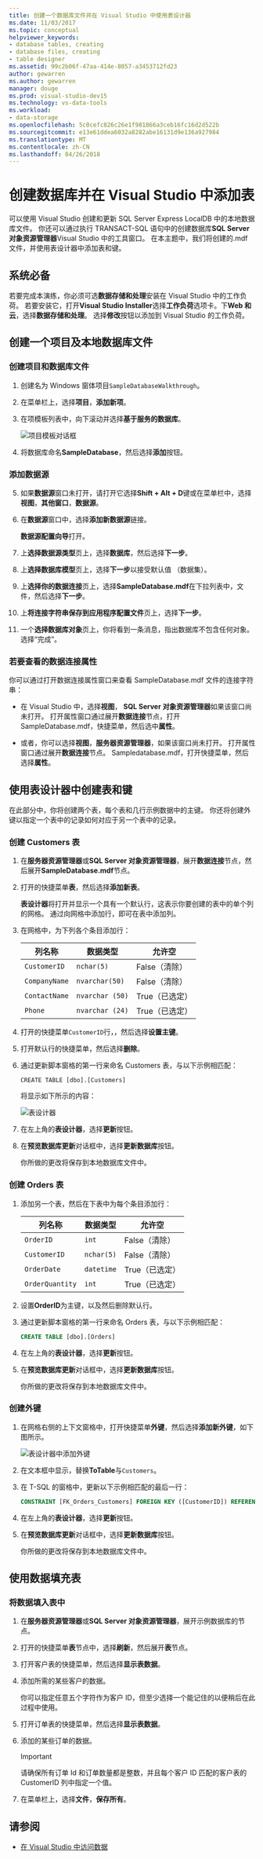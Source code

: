 ```yaml
---
title: 创建一个数据库文件并在 Visual Studio 中使用表设计器
ms.date: 11/03/2017
ms.topic: conceptual
helpviewer_keywords:
- database tables, creating
- database files, creating
- table designer
ms.assetid: 99c2b06f-47aa-414e-8057-a3453712fd23
author: gewarren
ms.author: gewarren
manager: douge
ms.prod: visual-studio-dev15
ms.technology: vs-data-tools
ms.workload:
- data-storage
ms.openlocfilehash: 5c0cefc826c26e1f981866a3ceb16fc16d2d522b
ms.sourcegitcommit: e13e61ddea6032a8282abe16131d9e136a927984
ms.translationtype: MT
ms.contentlocale: zh-CN
ms.lasthandoff: 04/26/2018
---
```

# <a name="create-a-database-and-add-tables-in-visual-studio"></a>创建数据库并在 Visual Studio 中添加表
可以使用 Visual Studio 创建和更新 SQL Server Express LocalDB 中的本地数据库文件。 你还可以通过执行 TRANSACT-SQL 语句中的创建数据库**SQL Server 对象资源管理器**Visual Studio 中的工具窗口。 在本主题中，我们将创建的.mdf 文件，并使用表设计器中添加表和键。

## <a name="prerequisites"></a>系统必备
若要完成本演练，你必须可选**数据存储和处理**安装在 Visual Studio 中的工作负荷。 若要安装它，打开**Visual Studio Installer**选择**工作负荷**选项卡。下**Web 和云**，选择**数据存储和处理**。 选择**修改**按钮以添加到 Visual Studio 的工作负荷。

## <a name="create-a-project-and-a-local-database-file"></a>创建一个项目及本地数据库文件

### <a name="to-create-a-project-and-a-database-file"></a>创建项目和数据库文件
1.  创建名为 Windows 窗体项目`SampleDatabaseWalkthrough`。

2.  在菜单栏上，选择**项目**，**添加新项**。

3.  在项模板列表中，向下滚动并选择**基于服务的数据库**。

     ![项目模板对话框](../data-tools/media/raddata-vsitemtemplates.png "raddata VSItemTemplates")

4.  将数据库命名**SampleDatabase**，然后选择**添加**按钮。

### <a name="to-add-a-data-source"></a>添加数据源
5.  如果**数据源**窗口未打开，请打开它选择**Shift + Alt + D**键或在菜单栏中，选择**视图**，**其他窗口**，**数据源**。

6.  在**数据源**窗口中，选择**添加新数据源**链接。

    **数据源配置向导**打开。

7. 上**选择数据源类型**页上，选择**数据库**，然后选择**下一步**。

8. 上**选择数据库模型**页上，选择**下一步**以接受默认值 （数据集）。

9. 上**选择你的数据连接**页上，选择**SampleDatabase.mdf**在下拉列表中，文件，然后选择**下一步**。

10. 上**将连接字符串保存到应用程序配置文件**页上，选择**下一步**。

11. 一个**选择数据库对象**页上，你将看到一条消息，指出数据库不包含任何对象。 选择“完成”。

### <a name="to-view-properties-of-the-data-connection"></a>若要查看的数据连接属性
你可以通过打开数据连接属性窗口来查看 SampleDatabase.mdf 文件的连接字符串：

-   在 Visual Studio 中，选择**视图**， **SQL Server 对象资源管理器**如果该窗口尚未打开。 打开属性窗口通过展开**数据连接**节点，打开 SampleDatabase.mdf，快捷菜单，然后选中**属性**。

-   或者，你可以选择**视图**，**服务器资源管理器**，如果该窗口尚未打开。 打开属性窗口通过展开**数据连接**节点。 Sampledatabase.mdf，打开快捷菜单，然后选择**属性**。

## <a name="create-tables-and-keys-by-using-table-designer"></a>使用表设计器中创建表和键
在此部分中，你将创建两个表，每个表和几行示例数据中的主键。 你还将创建外键以指定一个表中的记录如何对应于另一个表中的记录。

### <a name="to-create-the-customers-table"></a>创建 Customers 表
1.  在**服务器资源管理器**或**SQL Server 对象资源管理器**，展开**数据连接**节点，然后展开**SampleDatabase.mdf**节点。

2.  打开的快捷菜单**表**，然后选择**添加新表**。

     **表设计器**将打开并显示一个具有一个默认行，这表示你要创建的表中的单个列的网格。 通过向网格中添加行，即可在表中添加列。

3.  在网格中，为下列各个条目添加行：

    |列名称|数据类型|允许空|
    |-----------------|---------------|-----------------|
    |`CustomerID`|`nchar(5)`|False（清除）|
    |`CompanyName`|`nvarchar(50)`|False（清除）|
    |`ContactName`|`nvarchar (50)`|True（已选定）|
    |`Phone`|`nvarchar (24)`|True（已选定）|

4.  打开的快捷菜单`CustomerID`行，，然后选择**设置主键**。

5.  打开默认行的快捷菜单，然后选择**删除**。

6.  通过更新脚本窗格的第一行来命名 Customers 表，与以下示例相匹配：

    ```
    CREATE TABLE [dbo].[Customers]
    ```

    将显示如下所示的内容：

    ![表设计器](../data-tools/media/raddata-table-designer.png "raddata 表设计器")

7.  在左上角的**表设计器**，选择**更新**按钮。

8.  在**预览数据库更新**对话框中，选择**更新数据库**按钮。

    你所做的更改将保存到本地数据库文件中。

### <a name="to-create-the-orders-table"></a>创建 Orders 表
1.  添加另一个表，然后在下表中为每个条目添加行：

    |列名称|数据类型|允许空|
    |-----------------|---------------|-----------------|
    |`OrderID`|`int`|False（清除）|
    |`CustomerID`|`nchar(5)`|False（清除）|
    |`OrderDate`|`datetime`|True（已选定）|
    |`OrderQuantity`|`int`|True（已选定）|

2.  设置**OrderID**为主键，以及然后删除默认行。

3.  通过更新脚本窗格的第一行来命名 Orders 表，与以下示例相匹配：

    ```sql
    CREATE TABLE [dbo].[Orders]
    ```

4.  在左上角的**表设计器**，选择**更新**按钮。

5.  在**预览数据库更新**对话框中，选择**更新数据库**按钮。

    你所做的更改将保存到本地数据库文件中。

### <a name="to-create-a-foreign-key"></a>创建外键
1.  在网格右侧的上下文窗格中，打开快捷菜单**外键**，然后选择**添加新外键**，如下图所示。

     ![表设计器中添加外键](../data-tools/media/foreignkey.png "ForeignKey")

2.  在文本框中显示，替换**ToTable**与`Customers`。

3.  在 T-SQL 的窗格中，更新以下示例相匹配的最后一行：

    ```sql
    CONSTRAINT [FK_Orders_Customers] FOREIGN KEY ([CustomerID]) REFERENCES [Customers]([CustomerID])
    ```

4.  在左上角的**表设计器**，选择**更新**按钮。

5.  在**预览数据库更新**对话框中，选择**更新数据库**按钮。

    你所做的更改将保存到本地数据库文件中。

## <a name="populate-the-tables-with-data"></a>使用数据填充表

### <a name="to-populate-the-tables-with-data"></a>将数据填入表中

1.  在**服务器资源管理器**或**SQL Server 对象资源管理器**，展开示例数据库的节点。

2.  打开的快捷菜单**表**节点中，选择**刷新**，然后展开**表**节点。

3.  打开客户表的快捷菜单，然后选择**显示表数据**。

4.  添加所需的某些客户的数据。

    你可以指定任意五个字符作为客户 ID，但至少选择一个能记住的以便稍后在此过程中使用。

5.  打开订单表的快捷菜单，然后选择**显示表数据**。

6.  添加的某些订单的数据。

    > [!IMPORTANT]
    > 请确保所有订单 Id 和订单数量都是整数，并且每个客户 ID 匹配的客户表的 CustomerID 列中指定一个值。

7.  在菜单栏上，选择**文件**，**保存所有**。

## <a name="see-also"></a>请参阅

- [在 Visual Studio 中访问数据](accessing-data-in-visual-studio.md)